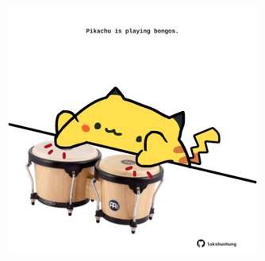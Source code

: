 <!-- built at 12/12/2022, 17:01:00 UTC -->
<p align="center">
  <img width="500" height="500" src="./ReadmeImage.svg">
</p>
